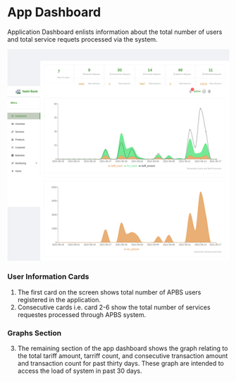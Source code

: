 # App Dashboard

Application Dashboard enlists information about the total number of users and total service requets processed via the system.

![app dashboard](images/app_dashboard.png)

### User Information Cards
1. The first card on the screen shows total number of APBS users registered in the application.
2. Consecutive cards i.e. card 2-6 show the total number of services requestes processed through APBS system.

### Graphs Section
3. The remaining section of the app dashboard shows the graph relating to the total tariff amount, tarriff count, and consecutive transaction amount and transaction count for past thirty days. These graph are intended to access the load of system in past 30 days.